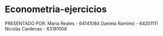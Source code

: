# Econometria-ejercicios
PRESENTADO POR:  Maria Reales - 64141084  Daniela Ramirez - 64201111  Nicolás Cardenas - 63181008
